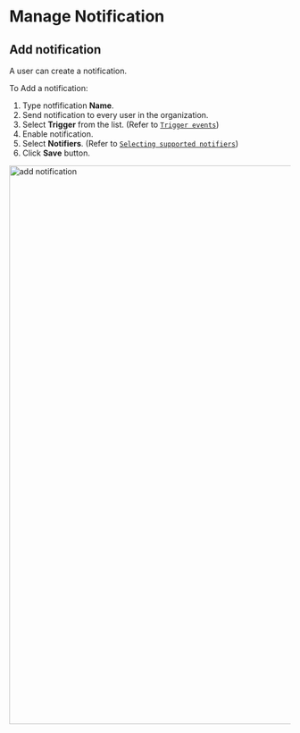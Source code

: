 # Manage Notification

## Add notification

A user can create a notification. 

To Add a notification:

1. Type notfification **Name**.
1. Send notification to every user in the organization. 
1. Select **Trigger** from the list. (Refer to [`Trigger events`](../manage-notifications/triggering-events.md))
1. Enable notification.
1. Select **Notifiers**. (Refer to [`Selecting supported notifiers`](../manage-notifications/supported-notifiers.md))
1. Click **Save** button.

<img src="../images/add_notification.png" alt="add notification" width="1000" height="1000"/>


